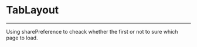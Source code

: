 # TabLayout
<hr />
Using sharePreference to cheack whether the first or not to sure which page to load.
